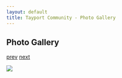 ```yaml
---
layout: default
title: Tayport Community - Photo Gallery
---
```

## Photo Gallery

[prev](http://tayport.org.uk/photo/362) [next](http://tayport.org.uk/photo/364)

![ ](http://tayport.org.uk/media/363.jpg " ")

